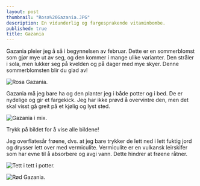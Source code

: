 ```yaml
---
layout: post
thumbnail: "Rosa%20Gazania.JPG"
description: En vidunderlig og fargesprakende vitaminbombe.
published: true
title: Gazania
---
```




Gazania pleier jeg å så i begynnelsen av februar. Dette er en sommerblomst som gjør mye ut av seg, og den kommer i mange ulike varianter. Den stråler i sola, men lukker seg på kvelden og på dager med mye skyer. Denne sommerblomsten blir du glad av!

![Rosa Gazania.]({{site.baseurl}}/assets/img/Rosa%20Gazania.JPG)

Gazania må jeg bare ha og den planter jeg i både potter og i bed. De er nydelige og gir et fargekick. Jeg har ikke prøvd å overvintre den, men det skal visst gå greit på et kjølig og lyst sted.

<!--more-->

![Gazania i mix.]({{site.baseurl}}/assets/img/Gazania%20i%20mix.JPG)

Trykk på bildet for å vise alle bildene!

Jeg overflatesår frøene, dvs. at jeg bare trykker de lett ned i lett fuktig jord og drysser lett over med vermiculite. Vermiculite er en vulkansk leirskifer som har evne til å absorbere og avgi vann. Dette hindrer at frøene råtner.

![Tett i tett i potter.]({{site.baseurl}}/assets/img/Gazania.JPG)


![Rød Gazania.]({{site.baseurl}}/assets/img/R%C3%B8d%20Gazania.JPG)
